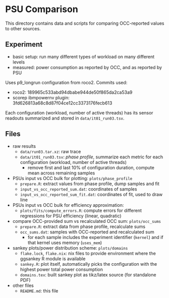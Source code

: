 # PSU Comparison
This directory contains data and scripts for comparing OCC-reported values to other sources.

## Experiment
- basic setup: run many different types of workload on many different levels
- measured: power consumption as reported by OCC, and as reported by PSU

Uses p9_longrun configuration from roco2.
Commits used:

- roco2: 189965c533abd94dbabe944de50f865da2ca53a9
- scorep ibmpowernv plugin: 3fd626813a68c8d87f04ce12cc3373176fecb613

Each configuration (workload, number of active threads) has its sensor readouts summarized and stored in `data/it01_run03.tsv`.

## Files
- raw results
  - `data/run03.tar.xz`: raw trace
  - `data/it01_run03.tsv`: *phase profile*, summarize each metric for each configuration (workload, number of active threads)
    - remove first and last 10% of configuration duration, compute mean across remaining samples
- PSUs input vs OCC bulk for plotting: `plots/phase_profile`
  - `prepare.R`: extract values from phase profile, dump samples and fit
  - `input_vs_occ_reported_sum.dat`: coordinates of samples
  - `input_vs_occ_reported_sum_fit.dat`: coordinates of fit, used to draw line
- PSUs input vs OCC bulk for efficiency approximation:
  - `plots/fits/compute_errors.R`: compute errors for different regressions for PSU efficiency (linear, quadratic)
- compare OCC-provided sum vs recalculated OCC sum: `plots/occ_sums`
  - `prepare.R`: extract data from phase profile, recalculate sums
  - `occ_sums.dat`: samples with OCC-reported and recalculated sum
    - for each sample includes the experiment identifier (`kernel`) and if that kernel uses memory (`uses_mem`)
- sankey plots/power distribution scheme: `plots/domains`
  - `flake.lock`, `flake.nix`: nix files to provide environment where the ggsankey R module is available
  - `sankey.R`: plot itself, automatically picks the configuration with the highest power total power consumption
  - `domains.tex`: built sankey plot as tikz/latex source (for standalone PDF)
- other files
  - `README.md`: this file
